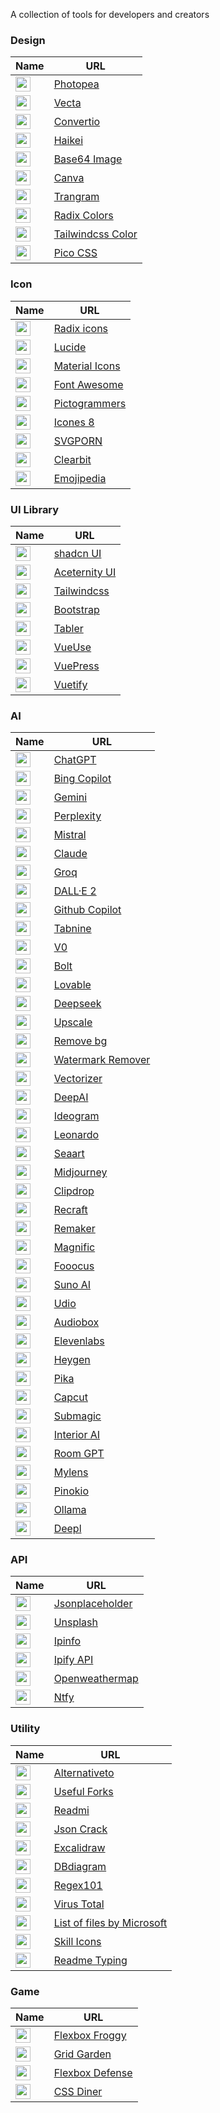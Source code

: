 <style> img { width: 24px; } </style>

A collection of tools for developers and creators

### Design

| Name                                                                 | URL                                                                  |
| -------------------------------------------------------------------- | -------------------------------------------------------------------- |
| <img src="https://www.photopea.com/promo/icon512.png"  />            | [Photopea](https://www.photopea.com/)                                |
| <img src="https://vecta.io/favicon.ico" />                           | [Vecta](https://vecta.io/nano)                                       |
| <img src="https://convertio.co/favicon.ico" />                       | [Convertio](https://convertio.co)                                    |
| <img src="https://haikei.app/favicon.ico" />                         | [Haikei](https://haikei.app/)                                        |
| <img src="https://www.base64-image.de/favicon.ico" />                | [Base64 Image](https://www.base64-image.de/)                         |
| <img src="https://www.canva.com/favicon.ico" />                      | [Canva](https://www.canva.com/)                                      |
| <img src="https://www.trangram.com/assets/favicon.png" />            | [Trangram](https://www.trangram.com/)                                |
| <img src="https://www.radix-ui.com/favicon.png" />                   | [Radix Colors](https://www.radix-ui.com/colors)                      |
| <img src="https://tailwindcss.com/favicons/favicon-32x32.png?v=3" /> | [Tailwindcss Color](https://tailwindcss.com/docs/customizing-colors) |
| <img src="https://picocss.com/favicon.ico" />                        | [Pico CSS](https://picocss.com/)                                     |

### Icon

| Name                                                                                              | URL                                                   |
| ------------------------------------------------------------------------------------------------- | ----------------------------------------------------- |
| <img src="https://www.radix-ui.com/favicon.png" />                                                | [Radix icons](https://www.radix-ui.com/icons)         |
| <img src="https://lucide.dev/favicon.ico" />                                                      | [Lucide](https://lucide.dev/)                         |
| <img src="hhttps://www.gstatic.com/images/icons/material/apps/fonts/1x/catalog/v5/favicon.svg" /> | [Material Icons](https://fonts.google.com/icons)      |
| <img src="https://fontawesome.com/favicon.ico" />                                                 | [Font Awesome](https://fontawesome.com/search)        |
| <img src="https://pictogrammers.com/favicon.ico" />                                               | [Pictogrammers](https://pictogrammers.com/libraries/) |
| <img src="https://maxst.icons8.com/vue-static/icon/favicon/icons8_fav_32%C3%9732.png" />          | [Icones 8](https://icones8.fr/icons/color)            |
| <img src="https://svglogos.dev/brand/favicon-32x32.png" />                                        | [SVGPORN](https://svgporn.com/)                       |
| <img src="https://clearbit.com/favicon.ico" />                                                    | [Clearbit](https://clearbit.com/logo)                 |
| <img src="https://emojipedia.org/favicon.ico" />                                                  | [Emojipedia](https://emojipedia.org/)                 |

### UI Library

| Name                                                                 | URL                                         |
| -------------------------------------------------------------------- | ------------------------------------------- |
| <img src="https://ui.shadcn.com/favicon.ico" />                      | [shadcn UI](https://ui.shadcn.com/)         |
| <img src="https://ui.aceternity.com/favicon.ico" />                  | [Aceternity UI](https://ui.aceternity.com/) |
| <img src="https://tailwindcss.com/favicons/favicon-32x32.png?v=3" /> | [Tailwindcss](https://tailwindcss.com/)     |
| <img src="https://getbootstrap.com/favicon.ico" />                   | [Bootstrap](https://getbootstrap.com/)      |
| <img src="https://tabler.io/favicon.ico" />                          | [Tabler](https://tabler.io/)                |
| <img src="https://vueuse.org/favicon.ico" />                         | [VueUse](https://vueuse.org/)               |
| <img src="https://vuepress.vuejs.org/favicon.ico" />                 | [VuePress](https://vuepress.vuejs.org/)     |
| <img src="https://vuetifyjs.com/favicon.ico" />                      | [Vuetify](https://vuetifyjs.com/en/)        |

### AI

| Name                                                                                                                               | URL                                                   |
| ---------------------------------------------------------------------------------------------------------------------------------- | ----------------------------------------------------- |
| <img src="https://chat.openai.com/favicon.ico" />                                                                                  | [ChatGPT](https://chat.openai.com/)                   |
| <img src="https://www.bing.com/favicon.ico" />                                                                                     | [Bing Copilot](https://www.bing.com/chat)             |
| <img src="https://www.gstatic.com/lamda/images/gemini_sparkle_v002_d4735304ff6292a690345.svg" />                                   | [Gemini](https://gemini.google.com/)                  |
| <img src="https://www.perplexity.ai/favicon.ico" />                                                                                | [Perplexity](https://www.perplexity.ai/)              |
| <img src="https://mistral.ai/images/favicon/favicon-32x32.png" />                                                                  | [Mistral](https://mistral.ai/)                        |
| <img src="https://claude.ai/favicon.ico" />                                                                                        | [Claude](https://claude.ai/)                          |
| <img src="https://groq.com/wp-content/uploads/2024/02/android-icon-192x192-1-150x150.png" />                                       | [Groq](https://groq.com/)                             |
| <img src="https://openai.com/favicon.ico" />                                                                                       | [DALL·E 2](https://openai.com/dall-e-2)               |
| <img src="https://github.com/favicon.ico" />                                                                                       | [Github Copilot](https://copilot.github.com/)         |
| <img src="https://www.tabnine.com/favicon.ico" />                                                                                  | [Tabnine](https://www.tabnine.com/)                   |
| <img src="https://v0.dev/assets/icon.svg" />                                                                                       | [V0](https://v0.dev/)                                 |
| <img src="https://bolt.new/favicon.svg" />                                                                                         | [Bolt](https://bolt.new/)                             |
| <img src="https://lovable.dev/favicon.ico" />                                                                                      | [Lovable](https://lovable.dev/)                       |
| <img src="https://www.deepseek.com/favicon.ico" />                                                                                 | [Deepseek](https://www.deepseek.com/)                 |
| <img src="https://cdn.pixelbin.io/v2/dummy-cloudname/original/upscalemedia_assets/logo/favicon.png?f_auto=true" />                 | [Upscale](https://www.upscale.media/)                 |
| <img src="https://www.remove.bg/favicon.ico" />                                                                                    | [Remove bg](https://www.remove.bg/)                   |
| <img src="https://cdn.pixelbin.io/v2/dummy-cloudname/original/watermarkremover_asset/logo/favicon.ico" />                          | [Watermark Remover](https://www.watermarkremover.io/) |
| <img src="https://d1j8j7mb8gx2ao.cloudfront.net/p/assets/m/favicons/vectorizer/favicon-32_d0979f37a631fc6c0a13bb360c56a4ea.png" /> | [Vectorizer](https://vectorizer.ai/)                  |
| <img src="https://deepai.org/favicon.ico" />                                                                                       | [DeepAI](https://deepai.org/)                         |
| <img src="https://ideogram.ai/favicon.svg" />                                                                                      | [Ideogram](https://ideogram.ai/)                      |
| <img src="https://leonardo.ai/favicon.ico" />                                                                                      | [Leonardo](https://leonardo.ai/)                      |
| <img src="https://www.seaart.ai/favicon.ico" />                                                                                    | [Seaart](https://www.seaart.ai/)                      |
| <img src="https://www.midjourney.com/apple-touch-icon.png" />                                                                      | [Midjourney](https://www.midjourney.com/)             |
| <img src="https://clipdrop.co/favicon.ico" />                                                                                      | [Clipdrop](https://clipdrop.co/)                      |
| <img src="https://www.recraft.ai/favicons/apple-touch-icon.png" />                                                                 | [Recraft](https://www.recraft.ai/)                    |
| <img src="https://remaker.ai/userspace/saasbox/image/remaker-logo/icon.png" />                                                     | [Remaker](https://remaker.ai/)                        |
| <img src="https://magnific.ai/favicon32.png" />                                                                                    | [Magnific](https://magnific.ai/)                      |
| <img src="https://github.com/favicon.ico" />                                                                                       | [Fooocus](https://github.com/lllyasviel/Fooocus)      |
| <img src="https://www.suno.ai/favicon.ico" />                                                                                      | [Suno AI](https://www.suno.ai/)                       |
| <img src="https://www.udio.com/favicon.ico" />                                                                                     | [Udio](https://www.udio.com/)                         |
| <img src="https://audiobox.metademolab.com/M_Favicon_1632.ico" />                                                                  | [Audiobox](https://audiobox.metademolab.com/)         |
| <img src="https://elevenlabs.io/favicon.ico" />                                                                                    | [Elevenlabs](https://elevenlabs.io/)                  |
| <img src="https://cdn.prod.website-files.com/66a9edf7bd0139f5207e19be/66e1990792d6eb444aa7dccc_HeyGenFavicon-1%20(1)%201.svg" />   | [Heygen](https://www.heygen.com/)                     |
| <img src="https://pika.art/favicon.ico" />                                                                                         | [Pika](https://pika.art/)                             |
| <img src="https://lf16-web-buz.capcut.com/obj/capcut-web-buz-us/common/images/lv_web-2.ico" />                                     | [Capcut](https://www.capcut.com/)                     |
| <img src="https://cdn.prod.website-files.com/6469e2294ac68c3d5caea327/649ece3d4eda352389d58043_Icon%20And%20Favicon%400.5x.png" /> | [Submagic](https://www.submagic.co/)                  |
| <img src="https://interiorai.com/favicon.ico" />                                                                                   | [Interior AI](https://interiorai.com/)                |
| <img src="https://www.roomgpt.io/favicon.ico" />                                                                                   | [Room GPT](https://www.roomgpt.io/)                   |
| <img src="https://mylens.ai/static/favicon.ico?v=2" />                                                                             | [Mylens](https://mylens.ai/)                          |
| <img src="https://pinokio.computer/favicon.ico" />                                                                                 | [Pinokio](https://pinokio.computer/)                  |
| <img src="https://ollama.com/public/icon-32x32.png" />                                                                             | [Ollama](https://ollama.com/)                         |
| <img src="https://static.deepl.com/img/favicon/favicon_32.png" />                                                                  | [Deepl](https://www.deepl.com/translator)             |

### API

| Name                                                                          | URL                                                      |
| ----------------------------------------------------------------------------- | -------------------------------------------------------- |
| <img src="https://jsonplaceholder.typicode.com/favicon.ico" />                | [Jsonplaceholder](https://jsonplaceholder.typicode.com/) |
| <img src="https://unsplash.com/favicon.ico" />                                | [Unsplash](https://unsplash.com/developers)              |
| <img src="https://cdn.ipinfo.io/static/deviceicons/android-icon-48x48.png" /> | [Ipinfo](https://ipinfo.io/)                             |
| <img src="https://www.ipify.org/static/images/apple-icon-57x57.png" />        | [Ipify API](https://www.ipify.org/)                      |
| <img src="https://openweathermap.org/favicon.ico" />                          | [Openweathermap](https://openweathermap.org/)            |
| <img src="https://ntfy.sh/_site/images/favicon.ico" />                        | [Ntfy](https://ntfy.sh/)                                 |

### Utility

| Name                                                                      | URL                                                                 |
| ------------------------------------------------------------------------- | ------------------------------------------------------------------- |
| <img src="https://alternativeto.net/favicon.ico" />                       | [Alternativeto](https://alternativeto.net/)                         |
| <img src="https://useful-forks.github.io/assets/useful-forks-logo.png" /> | [Useful Forks](https://useful-forks.github.io/)                     |
| <img src="https://readmi.xyz/readmi.svg" />                               | [Readmi](https://readmi.xyz/)                                       |
| <img src="https://jsoncrack.com/favicon.ico" />                           | [Json Crack](https://jsoncrack.com/)                                |
| <img src="https://excalidraw.com/favicon.ico" />                          | [Excalidraw](https://excalidraw.com/)                               |
| <img src="https://cdn.holistics.io/logo-dbdiagram-notext.ico" />          | [DBdiagram](https://dbdiagram.io/home)                              |
| <img src="https://regex101.com/favicon.ico" />                            | [Regex101](https://regex101.com/)                                   |
| <img src="https://www.virustotal.com/favicon.ico" />                      | [Virus Total](https://www.virustotal.com/gui/home/upload)           |
| <img src="https://files.rg-adguard.net/favicon.ico" />                    | [List of files by Microsoft](https://files.rg-adguard.net/category) |
| <img src="https://skillicons.dev/favicon.ico" />                          | [Skill Icons](https://skillicons.dev/)                              |
| <img src="https://readme-typing-svg.herokuapp.com/demo/favicon.png" />    | [Readme Typing](https://readme-typing-svg.herokuapp.com/)           |

### Game

| Name                                                           | URL                                               |
| -------------------------------------------------------------- | ------------------------------------------------- |
| <img src="https://flexboxfroggy.com/favicon.ico" />            | [Flexbox Froggy](https://flexboxfroggy.com)       |
| <img src="https://cssgridgarden.com/favicon.ico" />            | [Grid Garden](https://cssgridgarden.com/)         |
| <img src="http://www.flexboxdefense.com/images/favicon.ico" /> | [Flexbox Defense](http://www.flexboxdefense.com/) |
| <img src="https://flukeout.github.io/favicon.png" />           | [CSS Diner](https://flukeout.github.io/)          |
